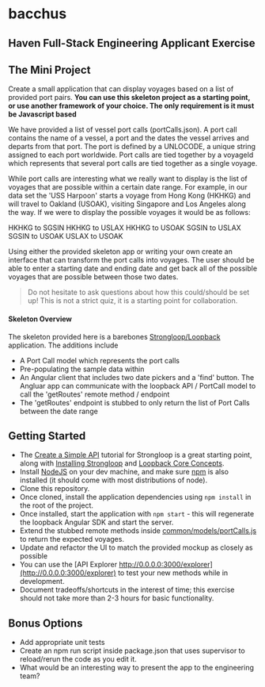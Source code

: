 # bacchus
## Haven Full-Stack Engineering Applicant Exercise

## The Mini Project
Create a small application that can display voyages based on a list of provided port pairs. **You can use this skeleton project as a starting point, or use another framework of your choice. The only requirement is it must be Javascript based**

We have provided a list of vessel port calls (portCalls.json).  A port call contains the name of a vessel, a port and the dates the vessel arrives and departs from that port.  The port is defined by a UNLOCODE, a unique string assigned to each port worldwide.  Port calls are tied together by a voyageId which represents that several port calls are tied together as a single voyage.

While port calls are interesting what we really want to display is the list of voyages that are possible within a certain date range.  For example, in our data set the 'USS Harpoon' starts a voyage from Hong Kong (HKHKG) and will travel to Oakland (USOAK), visiting Singapore and Los Angeles along the way.  If we were to display the possible voyages it would be as follows:

HKHKG to SGSIN
HKHKG to USLAX
HKHKG to USOAK
SGSIN to USLAX
SGSIN to USOAK
USLAX to USOAK

Using either the provided skeleton app or writing your own create an interface that can transform the port calls into voyages.  The user should be able to enter a starting date and ending date and get back all of the possible voyages that are possible between those two dates.

> Do not hesitate to ask questions about how this could/should be set up! This is not a strict quiz, it is a starting point for collaboration.

#### Skeleton Overview
The skeleton provided here is a barebones [Strongloop/Loopback](https://docs.strongloop.com/display/public/LB/Getting+started+with+LoopBack) application. The additions include

- A Port Call model which represents the port calls
- Pre-populating the sample data within
- An Angular client that includes two date pickers and a 'find' button.  The Angluar app can communicate with the loopback API / PortCall model to call the 'getRoutes' remote method / endpoint
- The 'getRoutes' endpoint is stubbed to only return the list of Port Calls between the date range

## Getting Started
- The [Create a Simple API](https://docs.strongloop.com/display/public/LB/Create+a+simple+API) tutorial for Strongloop is a great starting point, along with [Installing Strongloop](https://docs.strongloop.com/display/public/LB/Installing+StrongLoop) and [Loopback Core Concepts](https://docs.strongloop.com/display/public/LB/LoopBack+core+concepts).
- Install [NodeJS](https://nodejs.org) on your dev machine, and make sure [npm](https://www.npmjs.com/) is also installed (it should come with most distributions of node).
- Clone this repository.
- Once cloned, install the application dependencies using `npm install` in the root of the project.
- Once installed, start the application with `npm start` - this will regenerate the loopback Angular SDK and start the server.
- Extend the stubbed remote methods inside [common/models/portCalls.js](https://github.com/HavenInc/bacchus/blob/master/common/models/portCall.js) to return the expected voyages.
- Update and refactor the UI to match the provided mockup as closely as possible
- You can use the [API Explorer http://0.0.0.0:3000/explorer](http://0.0.0.0:3000/explorer) to test your new methods while in development.
- Document tradeoffs/shortcuts in the interest of time; this exercise should not take more than 2-3 hours for basic functionality.


## Bonus Options
- Add appropriate unit tests
- Create an npm run script inside package.json that uses supervisor to reload/rerun the code as you edit it.
- What would be an interesting way to present the app to the engineering team?
